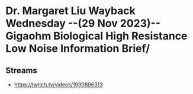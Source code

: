 # Dr. Margaret Liu Wayback Wednesday --(29 Nov 2023)-- Gigaohm Biological High Resistance Low Noise Information Brief/

## Streams
- https://twitch.tv/videos/1990896313

